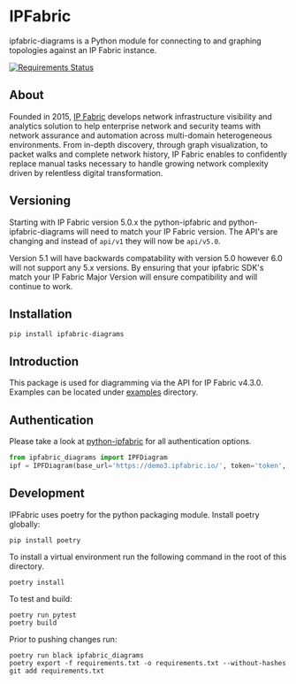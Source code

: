 # IPFabric

ipfabric-diagrams is a Python module for connecting to and graphing topologies against an IP Fabric instance.

[![Requirements Status](https://requires.io/github/community-fabric/python-ipfabric-diagrams/requirements.svg?branch=develop)](https://requires.io/github/community-fabric/python-ipfabric-diagrams/requirements/?branch=develop)

## About

Founded in 2015, [IP Fabric](https://ipfabric.io/) develops network infrastructure visibility and analytics solution to
help enterprise network and security teams with network assurance and automation across multi-domain heterogeneous
environments. From in-depth discovery, through graph visualization, to packet walks and complete network history, IP
Fabric enables to confidently replace manual tasks necessary to handle growing network complexity driven by relentless
digital transformation.

## Versioning
Starting with IP Fabric version 5.0.x the python-ipfabric and python-ipfabric-diagrams will need to
match your IP Fabric version.  The API's are changing and instead of `api/v1` they will now be `api/v5.0`.

Version 5.1 will have backwards compatability with version 5.0 however 6.0 will not support any 5.x versions.
By ensuring that your ipfabric SDK's match your IP Fabric Major Version will ensure compatibility and will continue to work.


## Installation

```
pip install ipfabric-diagrams
```

## Introduction

This package is used for diagramming via the API for IP Fabric v4.3.0.  
Examples can be located under [examples](examples/) directory.

## Authentication
Please take a look at [python-ipfabric](https://github.com/community-fabric/python-ipfabric/blob/main/examples/basic.py) 
for all authentication options.

```python
from ipfabric_diagrams import IPFDiagram
ipf = IPFDiagram(base_url='https://demo3.ipfabric.io/', token='token', verify=False, timeout=15)
```

## Development

IPFabric uses poetry for the python packaging module. Install poetry globally:

```
pip install poetry
```

To install a virtual environment run the following command in the root of this directory.

```
poetry install
```

To test and build:

```
poetry run pytest
poetry build
```

Prior to pushing changes run:
```
poetry run black ipfabric_diagrams
poetry export -f requirements.txt -o requirements.txt --without-hashes
git add requirements.txt
```